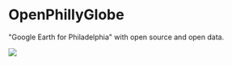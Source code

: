 OpenPhillyGlobe
===============

"Google Earth for Philadelphia" with open source and open data.

![](https://raw.github.com/AnalyticalGraphicsInc/OpenPhillyGlobe/master/Documentation/Ped.png)
